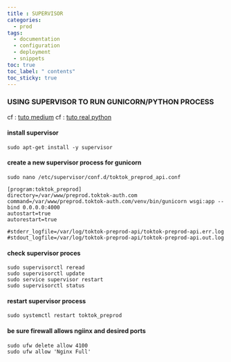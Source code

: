 ```yaml
---
title : SUPERVISOR
categories:
  - prod
tags:
  - documentation
  - configuration
  - deployment
  - snippets
toc: true
toc_label: " contents"
toc_sticky: true
---
```


### USING SUPERVISOR TO RUN GUNICORN/PYTHON PROCESS

cf : [tuto medium](https://medium.com/ymedialabs-innovation/deploy-flask-app-with-nginx-using-gunicorn-and-supervisor-d7a93aa07c18)
cf : [tuto real python](https://realpython.com/kickstarting-flask-on-ubuntu-setup-and-deployment/#configure-supervisor)


#### install supervisor
```
sudo apt-get install -y supervisor
```

#### create a new supervisor process for gunicorn
```
sudo nano /etc/supervisor/conf.d/toktok_preprod_api.conf
```

```
[program:toktok_preprod]
directory=/var/www/preprod.toktok-auth.com
command=/var/www/preprod.toktok-auth.com/venv/bin/gunicorn wsgi:app --bind 0.0.0.0:4000
autostart=true
autorestart=true

#stderr_logfile=/var/log/toktok-preprod-api/toktok-preprod-api.err.log
#stdout_logfile=/var/log/toktok-preprod-api/toktok-preprod-api.out.log
```

#### check supervisor proces
```
sudo supervisorctl reread
sudo supervisorctl update
sudo service supervisor restart
sudo supervisorctl status
```

#### restart supervisor process
```
sudo systemctl restart toktok_preprod
```


#### be sure firewall allows ngiinx and desired ports
```
sudo ufw delete allow 4100
sudo ufw allow 'Nginx Full'
```

